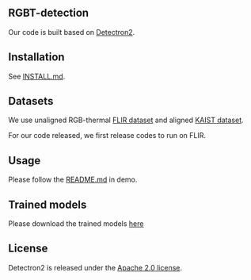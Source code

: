 ## RGBT-detection

Our code is built based on [Detectron2](https://github.com/facebookresearch/detectron2).

## Installation

See [INSTALL.md](INSTALL.md).

## Datasets

We use unaligned RGB-thermal [FLIR dataset](https://www.flir.com/oem/adas/adas-dataset-form/) and aligned [KAIST dataset](https://soonminhwang.github.io/rgbt-ped-detection/).

For our code released, we first release codes to run on FLIR.

## Usage

Please follow the [README.md](demo/README.md) in demo.

## Trained models

Please download the trained models [here](https://drive.google.com/file/d/1v0-cQCrycUiNjrDotoFleeW6Slm_9j-K/view?usp=sharing)

## License

Detectron2 is released under the [Apache 2.0 license](LICENSE).
